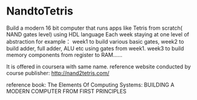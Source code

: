 # NandtoTetris
Build a modern 16 bit computer that runs apps like Tetris from scratch( NAND gates level) using HDL language
Each week staying at one level of abstraction
for example： week1 to build various basic gates, week2 to build adder, full adder, ALU etc using gates from week1.
week3 to build memory components from register to RAM......

It is offered in coursera with same name.
reference website conducted by course publisher: http://nand2tetris.com/

reference book: The Elements Of Computing Systems: BUILDING A MODERN COMPUTER FROM FIRST PRINCIPLES


